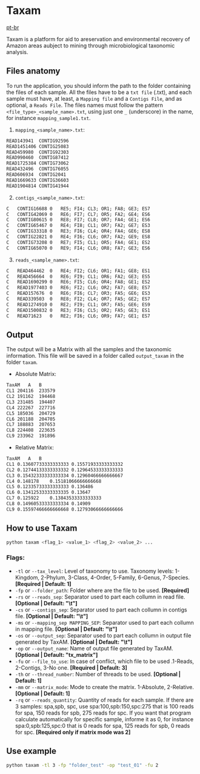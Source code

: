 # Taxam

[pt-br](doc/docs/readme-pt_br.md)

Taxam is a platform for aid to areservation and environmental recovery of Amazon areas aubject to mining through microbiological taxonomic analysis.

## Files anatomy
To run the application, you should inform the path to the folder containing the files of each sample. All the files have to be a `txt file` (.txt), and each sample must have, at least, a `Mapping file` and a `Contigs File`, and as optional, a `Reads File`. The files names must follow the pattern `<file_type>_<sample_name>.txt`, using just one `_` (underscore) in the name, for instance `mapping_sample1.txt`.

1. `mapping_<sample_name>.txt`:
```txt
READ143941	CONTIG92596
READ1451406	CONTIG25083
READ459980	CONTIG92303
READ990460	CONTIG87412
READ1725384	CONTIG73062
READ432496	CONTIG76055
READ606934	CONTIG2041
READ1669633	CONTIG36603
READ1904814	CONTIG41944
```
2. `contigs_<sample_name>.txt`:
```txt
C	CONTIG16688	0	RE5; FI4; CL3; OR1; FA8; GE3; ES7
C	CONTIG42069	0	RE6; FI7; CL7; OR5; FA2; GE4; ES6
C	CONTIG80615	0	RE8; FI7; CL8; OR7; FA4; GE1; ES6
C	CONTIG65467	0	RE4; FI8; CL1; OR7; FA2; GE7; ES3
C	CONTIG33318	0	RE3; FI6; CL4; OR4; FA4; GE6; ES8
C	CONTIG22821	0	RE4; FI6; CL6; OR7; FA2; GE9; ES8
C	CONTIG73208	0	RE7; FI5; CL1; OR5; FA4; GE1; ES2
C	CONTIG65070	0	RE9; FI4; CL6; OR8; FA7; GE3; ES6
```

3. `reads_<sample_name>.txt`:
```txt
C	READ464462	0	RE4; FI2; CL6; OR1; FA1; GE8; ES1
C	READ456664	0	RE6; FI9; CL1; OR6; FA2; GE3; ES5
C	READ1690299	0	RE6; FI5; CL6; OR4; FA8; GE1; ES2
C	READ1977403	0	RE6; FI2; CL6; OR2; FA7; GE8; ES7
C	READ157676	0	RE6; FI6; CL7; OR3; FA5; GE6; ES3
C	READ339503	0	RE8; FI2; CL4; OR7; FA5; GE2; ES7
C	READ1274910	0	RE2; FI9; CL1; OR7; FA5; GE6; ES9
C	READ1500832	0	RE3; FI6; CL5; OR2; FA5; GE3; ES1
C	READ71623	0	RE2; FI6; CL6; OR9; FA7; GE1; ES7
```

## Output
The output will be a Matrix with all the samples and the taxonomic information. This file will be saved in a folder called `output_taxam` in the folder `taxam`.
- Absolute Matrix:
```txt
TaxAM	A	B
CL1	204116	233579
CL2	191162	194468
CL3	231485	194407
CL4	222267	227716
CL5	185036	204729
CL6	201188	204705
CL7	188883	207653
CL8	224408	223635
CL9	233962	191896
```
- Relative Matrix:
```txt
TaxAM	A	B
CL1	0.13607733333333333	0.15571933333333332
CL2	0.12744133333333332	0.12964533333333333
CL3	0.15432333333333334	0.12960466666666667
CL4	0.148178	0.15181066666666668
CL5	0.12335733333333333	0.136486
CL6	0.13412533333333335	0.13647
CL7	0.125922	0.13843533333333333
CL8	0.14960533333333334	0.14909
CL9	0.15597466666666668	0.12793066666666666
```


## How to use Taxam
```sh
python taxam <flag_1> <value_1> <flag_2> <value_2> ...
```

### Flags:
- `-tl` or `--tax_level`: Level of taxonomy to use. Taxonomy levels: 1-Kingdom, 2-Phylum, 3-Class, 4-Order, 5-Family, 6-Genus, 7-Species. **[Required | Default: 1]**
- `-fp` or `--folder_path`: Folder where are the file to be used. **[Required]**
- `-rs` or `--reads_sep`: Separator used to part each collumn in read file. **[Optional | Default: "\t"]**
- `-cs` or `--contigs_sep`: Separator used to part each collumn in contigs file. **[Optional | Default: "\t"]**
- `-ms` or `--mapping_sep MAPPING_SEP`: Separator used to part each collumn in mapping file. **[Optional | Default: "\t"]**
- `-os` or `--output_sep`: Separator used to part each collumn in output file generated by TaxAM. **[Optional | Default: "\t"]**
- `-op` or `--output_name`: Name of output file generated by TaxAM. **[Optional | Default: "tx_matrix"]**
- `-fu` or `--file_to_use`: In case of conflict, which file to be used .1-Reads, 2-Contigs, 3-No one. **[Required | Default: 3]**
- `-th` or `--thread_number`: Number of threads to be used. **[Optional | Default: 1]**
- `-mm` or `--matrix_mode`: Mode to create the matrix. 1-Absolute, 2-Relative. **[Optional | Default: 1]**
- `-rq` or `--reads_quantity`: Quantity of reads for each sample. If there are 3 samples: spa,spb, spc, use spa:100,spb:150,spc:275 that is 100 reads for spa, 150 reads for spb, 275 reads for spc. If you want that program calculate automatically for specific sample, informe it as 0, for instance spa:0,spb:125,spc:0 that is 0 reads for spa, 125 reads for spb, 0 reads for spc. **[Required only if matrix mode was 2]**

## Use example
```sh
python taxam -tl 3 -fp "folder_test" -op "test_01" -fu 2
```
